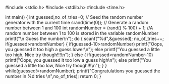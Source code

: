 #include <stdio.h>
#include <stdlib.h>
#include <time.h>

int main() {
    int guessed,no_of_tries=0;
    // Seed the random number generator with the current time
    srand(time(0));
    // Generate a random number between 1 and 100
    int randomNumber = (rand() % 100) + 1; //A random number between 1 to 100 is stored in the variable randomNumber 
    printf("\n Guess the number\n");
    do
    {
       scanf("%d",&guessed);
       no_of_tries++;
       if(guessed>randomNumber)
       {
        if(guessed-10>randomNumber)
        printf("Oops, you guessed it too high a guess lower\n");
        else
        printf("You guessed a little too high, Nice try though!!!\n");
       }
       else
       {
        if(guessed<randomNumber-10)
        printf("Oops, you guessed it too low a guess high\n");
        else
        printf("You guessed a little too low, Nice try though!!!\n");
       }
    } while(guessed!=randomNumber);
    printf("Congratulations you guessed the number in %d tries \n",no_of_tries);
    return 0;
}
